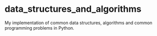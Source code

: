 # data_structures_and_algorithms
My implementation of common data structures, algorithms and common programming problems in Python.
